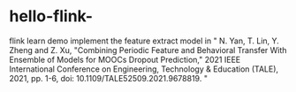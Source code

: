 # hello-flink-
flink learn demo 
implement the feature extract model in 
" N. Yan, T. Lin, Y. Zheng and Z. Xu, "Combining Periodic Feature and Behavioral Transfer With Ensemble of Models for MOOCs Dropout Prediction," 2021 IEEE International Conference on Engineering, Technology & Education (TALE), 2021, pp. 1-6, doi: 10.1109/TALE52509.2021.9678819. "
